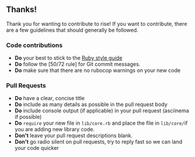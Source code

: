 ## Thanks!
Thank you for wanting to contribute to rise!
If you want to contribute, there are a few guidelines that
should generally be followed.

### Code contributions
  * **Do** your best to stick to the [Ruby style guide]
  * **Do** follow the [50/72 rule] for Git commit messages.
  * **Do** make sure that there are no rubocop warnings on your new code

### Pull Requests
  * **Do** have a clear, concise title
  * **Do** include as many details as possible in the pull request body
  * **Do** include console output (if applicable) in your pull request (asciinema if possible)
  * **Do** `require` your new file in `lib/core.rb` and place the file in `lib/core/`if you are adding new library code.
  * **Don't** leave your pull request descriptions blank.
  * **Don't** go radio silent on pull requests, try to reply fast so we can land your code quicker


[Ruby style guide]:https://github.com/bbatsov/ruby-style-guide
[50/72]:http://tbaggery.com/2008/04/19/a-note-about-git-commit-messages.html

